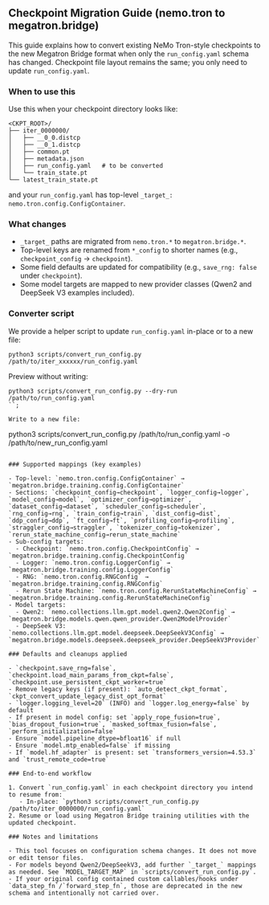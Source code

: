 ## Checkpoint Migration Guide (nemo.tron to megatron.bridge)

This guide explains how to convert existing NeMo Tron-style checkpoints to the new Megatron Bridge format when only the `run_config.yaml` schema has changed. Checkpoint file layout remains the same; you only need to update `run_config.yaml`.

### When to use this

Use this when your checkpoint directory looks like:

```
<CKPT_ROOT>/
├── iter_0000000/
│   ├── __0_0.distcp
│   ├── __0_1.distcp
│   ├── common.pt
│   ├── metadata.json
│   ├── run_config.yaml   # to be converted
│   └── train_state.pt
└── latest_train_state.pt
```

and your `run_config.yaml` has top-level `_target_: nemo.tron.config.ConfigContainer`.

### What changes

- `_target_` paths are migrated from `nemo.tron.*` to `megatron.bridge.*`.
- Top-level keys are renamed from `*_config` to shorter names (e.g., `checkpoint_config` → `checkpoint`).
- Some field defaults are updated for compatibility (e.g., `save_rng: false` under `checkpoint`).
- Some model targets are mapped to new provider classes (Qwen2 and DeepSeek V3 examples included).

### Converter script

We provide a helper script to update `run_config.yaml` in-place or to a new file:

```
python3 scripts/convert_run_config.py /path/to/iter_xxxxxx/run_config.yaml
```

Preview without writing:

```
python3 scripts/convert_run_config.py --dry-run /path/to/run_config.yaml
``;

Write to a new file:

```
python3 scripts/convert_run_config.py /path/to/run_config.yaml -o /path/to/new_run_config.yaml
```

### Supported mappings (key examples)

- Top-level: `nemo.tron.config.ConfigContainer` → `megatron.bridge.training.config.ConfigContainer`
- Sections: `checkpoint_config→checkpoint`, `logger_config→logger`, `model_config→model`, `optimizer_config→optimizer`, `dataset_config→dataset`, `scheduler_config→scheduler`, `rng_config→rng`, `train_config→train`, `dist_config→dist`, `ddp_config→ddp`, `ft_config→ft`, `profiling_config→profiling`, `straggler_config→straggler`, `tokenizer_config→tokenizer`, `rerun_state_machine_config→rerun_state_machine`
- Sub-config targets:
  - Checkpoint: `nemo.tron.config.CheckpointConfig` → `megatron.bridge.training.config.CheckpointConfig`
  - Logger: `nemo.tron.config.LoggerConfig` → `megatron.bridge.training.config.LoggerConfig`
  - RNG: `nemo.tron.config.RNGConfig` → `megatron.bridge.training.config.RNGConfig`
  - Rerun State Machine: `nemo.tron.config.RerunStateMachineConfig` → `megatron.bridge.training.config.RerunStateMachineConfig`
- Model targets:
  - Qwen2: `nemo.collections.llm.gpt.model.qwen2.Qwen2Config` → `megatron.bridge.models.qwen.qwen_provider.Qwen2ModelProvider`
  - DeepSeek V3: `nemo.collections.llm.gpt.model.deepseek.DeepSeekV3Config` → `megatron.bridge.models.deepseek.deepseek_provider.DeepSeekV3Provider`

### Defaults and cleanups applied

- `checkpoint.save_rng=false`, `checkpoint.load_main_params_from_ckpt=false`, `checkpoint.use_persistent_ckpt_worker=true`
- Remove legacy keys (if present): `auto_detect_ckpt_format`, `ckpt_convert_update_legacy_dist_opt_format`
- `logger.logging_level=20` (INFO) and `logger.log_energy=false` by default
- If present in model config: set `apply_rope_fusion=true`, `bias_dropout_fusion=true`, `masked_softmax_fusion=false`, `perform_initialization=false`
- Ensure `model.pipeline_dtype=bfloat16` if null
- Ensure `model.mtp_enabled=false` if missing
- If `model.hf_adapter` is present: set `transformers_version=4.53.3` and `trust_remote_code=true`

### End-to-end workflow

1. Convert `run_config.yaml` in each checkpoint directory you intend to resume from:
   - In-place: `python3 scripts/convert_run_config.py /path/to/iter_0000000/run_config.yaml`
2. Resume or load using Megatron Bridge training utilities with the updated checkpoint.

### Notes and limitations

- This tool focuses on configuration schema changes. It does not move or edit tensor files.
- For models beyond Qwen2/DeepSeekV3, add further `_target_` mappings as needed. See `MODEL_TARGET_MAP` in `scripts/convert_run_config.py`.
- If your original config contained custom callables/hooks under `data_step_fn`/`forward_step_fn`, those are deprecated in the new schema and intentionally not carried over.


